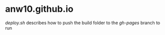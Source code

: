 # anw10.github.io
 
*deploy.sh* describes how to push the build folder to the *gh-pages* branch to run

